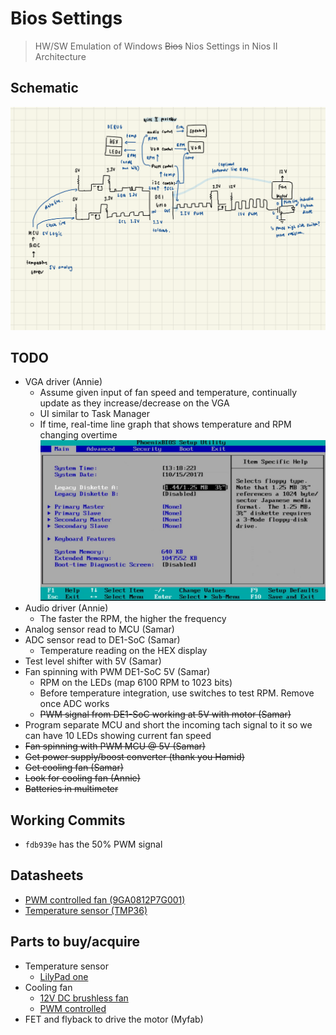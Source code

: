 # Bios Settings
> HW/SW Emulation of Windows ~~Bios~~ Nios Settings in Nios II Architecture
## Schematic
![schematic-rev1](Untitled.png)
## TODO
- VGA driver (Annie)
    - Assume given input of fan speed and temperature, continually update as they increase/decrease on the VGA
    - UI similar to Task Manager
    - If time, real-time line graph that shows temperature and RPM changing overtime
![example-ui](maxresdefault.jpg)
- Audio driver (Annie)
    - The faster the RPM, the higher the frequency 
- Analog sensor read to MCU (Samar)
- ADC sensor read to DE1-SoC (Samar)
    - Temperature reading on the HEX display
- Test level shifter with 5V (Samar)
- Fan spinning with PWM DE1-SoC 5V (Samar) 
    - RPM on the LEDs (map 6100 RPM to 1023 bits)
    - Before temperature integration, use switches to test RPM. Remove once ADC works
    - ~~PWM signal from DE1-SoC working at 5V with motor (Samar)~~
- Program separate MCU and short the incoming tach signal to it so we can have 10 LEDs showing current fan speed 
- ~~Fan spinning with PWM MCU @ 5V (Samar)~~
- ~~Get power supply/boost converter (thank you Hamid)~~
- ~~Get cooling fan (Samar)~~
- ~~Look for cooling fan (Annie)~~
- ~~Batteries in multimeter~~
## Working Commits
- `fdb939e` has the 50% PWM signal 
## Datasheets
- [PWM controlled fan (9GA0812P7G001)](https://www.mouser.ca/datasheet/2/471/San_Ace_80GA15_E-1360952.pdf)
- [Temperature sensor (TMP36)](https://www.analog.com/media/en/technical-documentation/data-sheets/tmp35_36_37.pdf)
## Parts to buy/acquire
- Temperature sensor
    - [LilyPad one](https://www.creatroninc.com/product/lilypad-temperature-sensor/)
- Cooling fan
    - [12V DC brushless fan](https://www.creatroninc.com/product/12v-dc-brushless-fan-70x70x15mm/)
    - [PWM controlled](https://www.amazon.ca/Bearing-Cooling-NF-R8-Redux-1800-PWM/dp/B00KF7MVI2/ref=sr_1_11?crid=1P4D6WT2IIFVQ&dib=eyJ2IjoiMSJ9.LCkOiKCAN0PlHaIEkQb9OIFngdNSCuJjopA5aoWmUmJ89cVuPap5ubERcnirQBAh6XfE1XjtYVZiEPdCbVyRrE6zRtgmSFwz5JSy5OBSFyyP--tll3UJmEtxWPW9B3IseQmLCFMMpoY9Jb31b5BFdRcgVdg8_Bms4zxgq1B-iaCesThI9PF-Sq_RAqFxzysHYwlsYgc-hhJcyWfSDO5zbHlkE-Tc9OKJ8kgiDznLsP83j0EVgPR_Lkgd5LrDeEhLGlBhJY32CjsgOctRkKHZKxp3uePUwPp5vgZ-S3XIx8E.YzjD5qlG6fRc5XemmJiSypQoqBXmCtfdht6n3tFCCXk&dib_tag=se&keywords=pwm+cooling+fan&qid=1710369658&sprefix=pwm+cooling+fan%2Caps%2C94&sr=8-11)
- FET and flyback to drive the motor (Myfab)